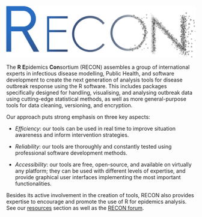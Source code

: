 ---
---

<img src="/img/logo.png" title="RECON logo" alt="RECON logo" />

The **R** **E**pidemics **Con**sortium (RECON) assembles a group of international experts in infectious disease modelling, Public Health, and software development to create the next generation of analysis tools for disease outbreak response using the R software. This includes packages specifically designed for handling, visualising, and analysing outbreak data using cutting-edge statistical methods, as well as more general-purpose tools for data cleaning, versioning, and encryption.

Our approach puts strong emphasis on three key aspects:  

- *Efficiency*: our tools can be used in real time to improve situation awareness and inform intervention strategies.

- *Reliability*: our tools are thoroughly and constantly tested using professional software development methods.

- *Accessibility*: our tools are free, open-source, and available on virtually any platform; they can be used with different levels of expertise, and provide graphical user interfaces implementing the most important functionalities.

Besides its active involvement in the creation of tools, RECON also provides expertise to encourage and promote the use of R for epidemics analysis. See our [resources](/resources) section as well as the [RECON forum](/forum).